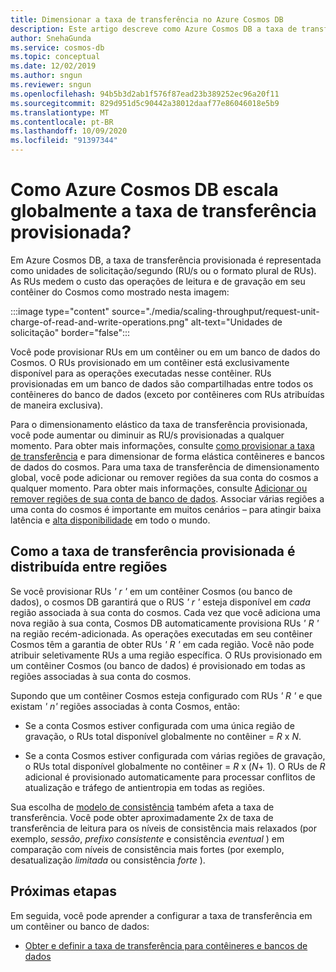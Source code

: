 ```yaml
---
title: Dimensionar a taxa de transferência no Azure Cosmos DB
description: Este artigo descreve como Azure Cosmos DB a taxa de transferência de escala em diferentes regiões em que a conta do Azure cosmos é provisionada.
author: SnehaGunda
ms.service: cosmos-db
ms.topic: conceptual
ms.date: 12/02/2019
ms.author: sngun
ms.reviewer: sngun
ms.openlocfilehash: 94b5b3d2ab1f576f87ead23b389252ec96a20f11
ms.sourcegitcommit: 829d951d5c90442a38012daaf77e86046018e5b9
ms.translationtype: MT
ms.contentlocale: pt-BR
ms.lasthandoff: 10/09/2020
ms.locfileid: "91397344"
---
```

# <a name="how-does-azure-cosmos-db-globally-scale-the-provisioned-throughput"></a>Como Azure Cosmos DB escala globalmente a taxa de transferência provisionada?

Em Azure Cosmos DB, a taxa de transferência provisionada é representada como unidades de solicitação/segundo (RU/s ou o formato plural de RUs). As RUs medem o custo das operações de leitura e de gravação em seu contêiner do Cosmos como mostrado nesta imagem:

:::image type="content" source="./media/scaling-throughput/request-unit-charge-of-read-and-write-operations.png" alt-text="Unidades de solicitação" border="false":::

Você pode provisionar RUs em um contêiner ou em um banco de dados do Cosmos. O RUs provisionado em um contêiner está exclusivamente disponível para as operações executadas nesse contêiner. RUs provisionadas em um banco de dados são compartilhadas entre todos os contêineres do banco de dados (exceto por contêineres com RUs atribuídas de maneira exclusiva).

Para o dimensionamento elástico da taxa de transferência provisionada, você pode aumentar ou diminuir as RU/s provisionadas a qualquer momento. Para obter mais informações, consulte [como provisionar a taxa de transferência](set-throughput.md) e para dimensionar de forma elástica contêineres e bancos de dados do cosmos. Para uma taxa de transferência de dimensionamento global, você pode adicionar ou remover regiões da sua conta do cosmos a qualquer momento. Para obter mais informações, consulte [Adicionar ou remover regiões de sua conta de banco de dados](how-to-manage-database-account.md#addremove-regions-from-your-database-account). Associar várias regiões a uma conta do cosmos é importante em muitos cenários – para atingir baixa latência e [alta disponibilidade](high-availability.md) em todo o mundo.

## <a name="how-provisioned-throughput-is-distributed-across-regions"></a>Como a taxa de transferência provisionada é distribuída entre regiões

Se você provisionar RUs *' r '* em um contêiner Cosmos (ou banco de dados), o cosmos DB garantirá que o RUS *' r '* esteja disponível em *cada* região associada à sua conta do cosmos. Cada vez que você adiciona uma nova região à sua conta, Cosmos DB automaticamente provisiona RUs *' R '* na região recém-adicionada. As operações executadas em seu contêiner Cosmos têm a garantia de obter RUs *' R '* em cada região. Você não pode atribuir seletivamente RUs a uma região específica. O RUs provisionado em um contêiner Cosmos (ou banco de dados) é provisionado em todas as regiões associadas à sua conta do cosmos.

Supondo que um contêiner Cosmos esteja configurado com RUs *' R '* e que existam *' n'* regiões associadas à conta Cosmos, então:

- Se a conta Cosmos estiver configurada com uma única região de gravação, o RUs total disponível globalmente no contêiner = *R* x *N*.

- Se a conta Cosmos estiver configurada com várias regiões de gravação, o RUs total disponível globalmente no contêiner = *R* x (*N*+ 1). O RUs de *R* adicional é provisionado automaticamente para processar conflitos de atualização e tráfego de antientropia em todas as regiões.

Sua escolha de [modelo de consistência](consistency-levels.md) também afeta a taxa de transferência. Você pode obter aproximadamente 2x de taxa de transferência de leitura para os níveis de consistência mais relaxados (por exemplo, *sessão*, *prefixo consistente* e consistência *eventual* ) em comparação com níveis de consistência mais fortes (por exemplo, desatualização *limitada* ou consistência *forte* ).

## <a name="next-steps"></a>Próximas etapas

Em seguida, você pode aprender a configurar a taxa de transferência em um contêiner ou banco de dados:

* [Obter e definir a taxa de transferência para contêineres e bancos de dados](set-throughput.md) 

